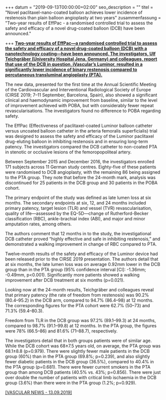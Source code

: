 +++
datum = "2019-09-13T00:00:00+02:00"
seo_description = ""
titel = "Novel paclitaxel-nano-coated balloon achieves lower incidence of restenosis than plain balloon angioplasty at two years"
zusammenfassung = "Two-year results of EffPac - a randomised controlled trial to assess the safety and efficacy of a novel drug-coated balloon (DCB) have been announced."

+++
[**Two-year results of EffPac—a randomised controlled trial to assess the safety and efficacy of a novel drug-coated balloon (DCB) with a nanotechnology coating—have been announced. The investigators, Ulf Teichgräber (University Hospital Jena, Germany) and colleagues, report that use of the DCB in question, iVascular’s Luminor, resulted in a significantly lower incidence of binary restenosis compared to percutaneous transluminal angioplasty (PTA).**](https://vascularnews.com/novel-paclitaxel-nano-coated-balloon-achieves-lower-incidence-of-restenosis-than-plain-balloon-angioplasty-at-two-years/)

The new data, presented for the first time at the Annual Scientific Meeting of the Cardiovascular and Interventional Radiological Society of Europe (CIRSE 2019; 7–11 September, Barcelona, Spain), also showed a significant clinical and haemodynamic improvement from baseline, similar to the level of improvement achieved with POBA, but with considerably fewer repeat revascularisations. The investigators found no difference to POBA regarding safety.

The EffPac (Effectiveness of paclitaxel-coated Luminor balloon catheter versus uncoated balloon catheter in the arteria femoralis superficialis) trial was designed to assess the safety and efficacy of the Luminor paclitaxel drug-eluting balloon in inhibiting restenosis and in ensuring long-term patency. The investigators compared the DCB catheter to non-coated PTA in stenotic or occlusive lesions of the femoropopoliteal artery.

Between September 2015 and December 2016, the investigators enrolled 171 subjects across 11 German study centres. Eighty-five of these patients were randomised to DCB angioplasty, with the remaining 86 being assigned to the PTA group. They note that before the 24-month mark, analysis was discontinued for 25 patients in the DCB group and 30 patients in the POBA cohort.

The primary endpoint of the study was defined as late lumen loss at six months. The secondary endpoints at six, 12, and 24 months included primary patency, target lesion (TLR) and vessel (TVR) revascularisation, quality of life—assessed by the EQ-5D—change of Rutherford-Becker classification (RBC), ankle-brachial index (ABI), and major and minor amputation rates, among others.

The authors comment that 12 months in to the study, the investigational DCB catheter proved “highly effective and safe in inhibiting restenosis,” and demonstrated a walking improvement in change of RBC compared to PTA.

Twelve-month results of the safety and efficacy of the Luminor device had been released prior to the CIRSE 2019 presentation. The authors detail that at six months, the late lumen loss was on average 0.92mm lower in the DCB group than in the PTA group (95% confidence interval \[CI\]: -1.36mm; -0.49mm, p<0.001). Significantly more patients showed a walking improvement after DCB treatment at six months (p=0.021).

Looking now at the 24-month results, Teichgräber and colleagues reveal that primary patency (the rate of freedom from restenosis) was 90.2% (80.4–95.2) in the DCB arm, compared to 94.7% (86.4–98) at 12 months. The corresponding figures for the PTA cohort were 62.7% (50–73) and 71.3% (59.4–80.3).

Freedom from TLR in the DCB group was 97.2% (89.1–99.3) at 24 months, compared to 98.7% (91.1–99.8) at 12 months. In the PTA group, the figures were 78% (66.5–86) and 81.6% (71–88.7), respectively.

The investigators detail that in both groups patients were of similar age. While the DCB cohort was 68±7.5 years old, on average, the PTA group was 68.1±8.8 (p=0.979). There were slightly fewer male patients in the DCB group (60%) than in the PTA group (69.8%; p=0.239), and also slightly fewer diabetic patients in the DCB group (36.5%), compared to 40.4% in the PTA group (p=0.681). There were fewer current smokers in the PTA group than among DCB patients (40.5% vs. 43%; p=0.856). There were just over double the number of patients with critical limb ischaemia in the DCB group (3.6%) than there were in the PTA group (1.2%; p=0.929).

[\[VASCULAR NEWS - 13.09.2019\]](https://vascularnews.com/novel-paclitaxel-nano-coated-balloon-achieves-lower-incidence-of-restenosis-than-plain-balloon-angioplasty-at-two-years/)